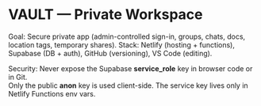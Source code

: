 # VAULT — Private Workspace

Goal: Secure private app (admin-controlled sign-in, groups, chats, docs, location tags, temporary shares).
Stack: Netlify (hosting + functions), Supabase (DB + auth), GitHub (versioning), VS Code (editing).

Security: Never expose the Supabase **service_role** key in browser code or in Git.  
Only the public **anon** key is used client-side. The service key lives only in Netlify Functions env vars.
